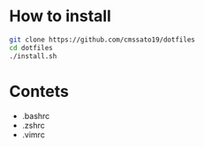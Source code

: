 # How to install
```bash
git clone https://github.com/cmssato19/dotfiles
cd dotfiles
./install.sh
```

# Contets
+ .bashrc
+ .zshrc
+ .vimrc
